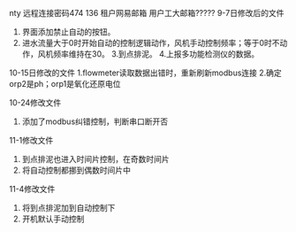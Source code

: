 nty
远程连接密码474 136  租户网易邮箱 用户工大邮箱?????
9-7日修改后的文件 
1. 界面添加禁止自动的按钮。
2. 进水流量大于0时开始自动的控制逻辑动作，风机手动控制频率；等于0时不动作，风机频率维持在30。
3.到点排泥。
4.上报多功能检测仪的数据。

10-15日修改的文件
1.flowmeter读取数据出错时，重新刷新modbus连接
2.确定orp2是ph；orp1是氧化还原电位

10-24修改文件
1. 添加了modbus纠错控制，判断串口断开否

11-1修改文件 
1. 到点排泥也进入时间片控制，在奇数时间片
2. 将自动控制都挪到偶数时间片中

11-4修改文件
1. 将到点排泥加到自动控制下
2. 开机默认手动控制
